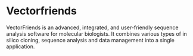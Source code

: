 # Vectorfriends

VectorFriends is an advanced, integrated, and user-friendly sequence analysis software for molecular biologists. It combines various types of in silico cloning, sequence analysis and data management into a single application.
